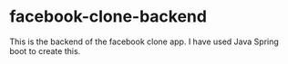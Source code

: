 # facebook-clone-backend

This is the backend of the facebook clone app. I have used Java Spring boot to create this.
